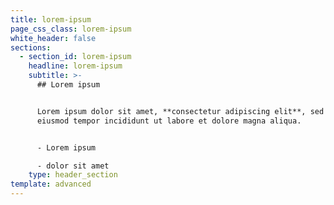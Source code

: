 ```yaml
---
title: lorem-ipsum
page_css_class: lorem-ipsum
white_header: false
sections:
  - section_id: lorem-ipsum
    headline: lorem-ipsum
    subtitle: >-
      ## Lorem ipsum


      Lorem ipsum dolor sit amet, **consectetur adipiscing elit**, sed do
      eiusmod tempor incididunt ut labore et dolore magna aliqua.


      - Lorem ipsum

      - dolor sit amet
    type: header_section
template: advanced
---
```

